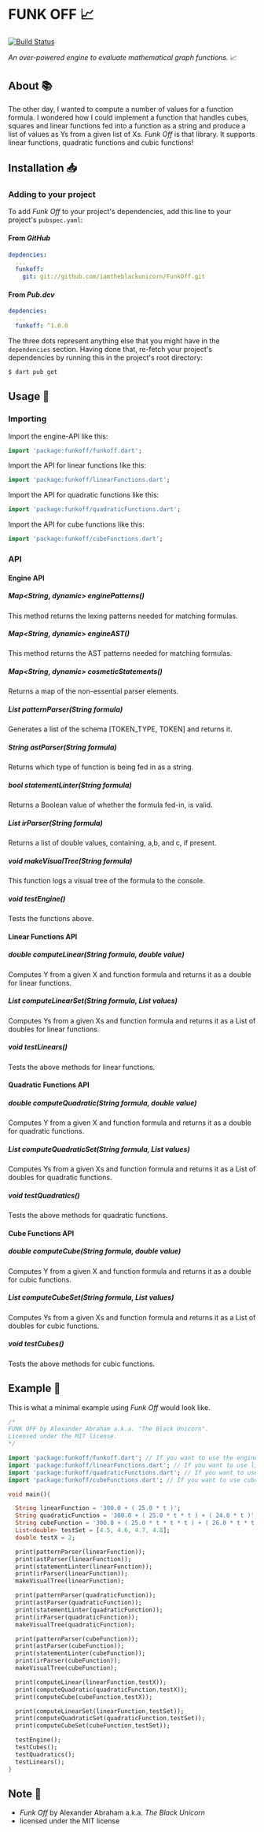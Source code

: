 # FUNK OFF :chart_with_upwards_trend:

[![Build Status](https://travis-ci.com/iamtheblackunicorn/FunkOff.svg?branch=main)](https://travis-ci.com/iamtheblackunicorn/FunkOff)

*An over-powered engine to evaluate mathematical graph functions.* :chart_with_upwards_trend:

## About :books:

The other day, I wanted to compute a number of values for a function formula. I wondered how I could implement a function that handles cubes, squares and linear functions fed into a function as a string and produce a list of values as Ys from a given list of Xs. *Funk Off* is that library. It supports linear functions, quadratic functions and cubic functions!

## Installation :inbox_tray:

### Adding to your project

To add *Funk Off* to your project's dependencies, add this line to your project's `pubspec.yaml`:

#### From *GitHub*

```YAML
depdencies:
  ...
  funkoff:
    git: git://github.com/iamtheblackunicorn/FunkOff.git
```

#### From *Pub.dev*

```YAML
depdencies:
  ...
  funkoff: ^1.0.0
```

The three dots represent anything else that you might have in the `dependencies` section. Having done that, re-fetch your project's dependencies by running this in the project's root directory:

```bash
$ dart pub get
```

## Usage :hammer:

### Importing

Import the engine-API like this:

```dart
import 'package:funkoff/funkoff.dart';
```

Import the API for linear functions like this:

```dart
import 'package:funkoff/linearFunctions.dart';
```

Import the API for quadratic functions like this:

```dart
import 'package:funkoff/quadraticFunctions.dart';
```

Import the API for cube functions like this:

```dart
import 'package:funkoff/cubeFunctions.dart';
```

### API

#### Engine API

##### Map<String, dynamic> enginePatterns()
This method returns the lexing patterns needed for matching formulas.

##### Map<String, dynamic> engineAST()
This method returns the AST patterns needed for matching formulas.

##### Map<String, dynamic> cosmeticStatements()
Returns a map of the non-essential parser elements.

##### List<dynamic> patternParser(String formula)
Generates a list of the schema [TOKEN_TYPE, TOKEN] and returns it.

##### String astParser(String formula)
Returns which type of function is being fed in as a string.

##### bool statementLinter(String formula)
Returns a Boolean value of whether the formula fed-in, is valid.

##### List<double> irParser(String formula)
Returns a list of double values, containing, a,b, and c, if present.

##### void makeVisualTree(String formula)
This function logs a visual tree of the formula to the console.

##### void testEngine()
Tests the functions above.

#### Linear Functions API

##### double computeLinear(String formula, double value)
Computes Y from a given X and function formula and returns it as a double for linear functions.

##### List<double> computeLinearSet(String formula, List<double> values)
Computes Ys from a given Xs and function formula and returns it as a List of doubles for linear functions.

##### void testLinears()
Tests the above methods for linear functions.

#### Quadratic Functions API

##### double computeQuadratic(String formula, double value)
Computes Y from a given X and function formula and returns it as a double for quadratic functions.

##### List<double> computeQuadraticSet(String formula, List<double> values)
Computes Ys from a given Xs and function formula and returns it as a List of doubles for quadratic functions.

##### void testQuadratics()
Tests the above methods for quadratic functions.

#### Cube Functions API

##### double computeCube(String formula, double value)
Computes Y from a given X and function formula and returns it as a double for cubic functions.

##### List<double> computeCubeSet(String formula, List<double> values)
Computes Ys from a given Xs and function formula and returns it as a List of doubles for cubic functions.

##### void testCubes()
Tests the above methods for cubic functions.

## Example :calling:

This is what a minimal example using *Funk Off* would look like.

```dart
/*
FUNK OFF by Alexander Abraham a.k.a. "The Black Unicorn".
Licensed under the MIT license.
*/

import 'package:funkoff/funkoff.dart'; // If you want to use the engine itself, use this!
import 'package:funkoff/linearFunctions.dart'; // If you want to use linear functions, import this!
import 'package:funkoff/quadraticFunctions.dart'; // If you want to use quadratic functions, import this!
import 'package:funkoff/cubeFunctions.dart'; // If you want to use cube functions, import this!

void main(){

  String linearFunction = '300.0 + ( 25.0 * t )';
  String quadraticFunction = '300.0 + ( 25.0 * t * t ) + ( 24.0 * t )';
  String cubeFunction = '300.0 + ( 25.0 * t * t * t ) + ( 26.0 * t * t ) + ( 24.0 * t )';
  List<double> testSet = [4.5, 4.6, 4.7, 4.8];
  double testX = 2;

  print(patternParser(linearFunction));
  print(astParser(linearFunction));
  print(statementLinter(linearFunction));
  print(irParser(linearFunction));
  makeVisualTree(linearFunction);

  print(patternParser(quadraticFunction));
  print(astParser(quadraticFunction));
  print(statementLinter(quadraticFunction));
  print(irParser(quadraticFunction));
  makeVisualTree(quadraticFunction);

  print(patternParser(cubeFunction));
  print(astParser(cubeFunction));
  print(statementLinter(cubeFunction));
  print(irParser(cubeFunction));
  makeVisualTree(cubeFunction);

  print(computeLinear(linearFunction,testX));
  print(computeQuadratic(quadraticFunction,testX));
  print(computeCube(cubeFunction,testX));

  print(computeLinearSet(linearFunction,testSet));
  print(computeQuadraticSet(quadraticFunction,testSet));
  print(computeCubeSet(cubeFunction,testSet));

  testEngine();
  testCubes();
  testQuadratics();
  testLinears();
}
```
## Note :scroll:

- *Funk Off* by Alexander Abraham a.k.a. *The Black Unicorn*
- licensed under the MIT license

